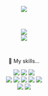 <p align="center">
<img src="https://capsule-render.vercel.app/api?type=cylinder&color=auto&height=180&section=header&text=Hi%20there%20👋-nl-I'm%20studying%20Python,%20PyTorch-nl-and%20Deep%20learning&fontSize=40&fontAlignY=30"/>
</p>
<br/>

<p align="center">
<img src="https://github-readme-stats.vercel.app/api/top-langs/?username=JHN-noob"/>
<br>
<img src="https://github-readme-stats.vercel.app/api?username=JHN-noob"/>
</p>
<br/>

<p align="center">
🌱 My skills...
</p>

<p align="center">
<img src="https://img.shields.io/badge/GitHub-100000?style=for-the-badge&logo=github&logoColor=white"/>
<img src="https://img.shields.io/badge/Kaggle-20BEFF?style=for-the-badge&logo=Kaggle&logoColor=white"/>
<img src="https://img.shields.io/badge/Windows-0078D6?style=for-the-badge&logo=windows&logoColor=white"/>
<br>
<img src="https://img.shields.io/badge/Python-14354C?style=for-the-badge&logo=python&logoColor=white"/>
<img src="https://img.shields.io/badge/PyTorch-F15B2A?style=for-the-badge&logo=pytorch&logoColor=white"/>
<img src="https://img.shields.io/badge/ML-3361CC?style=for-the-badge"/>
<img src="https://img.shields.io/badge/DL-7B00FF?style=for-the-badge"/>
<img src="https://img.shields.io/badge/MySQL-00000F?style=for-the-badge&logo=mysql&logoColor=white"/>
<br>
<img src="https://img.shields.io/badge/VSCode-0078D4?style=for-the-badge&logo=visual%20studio%20code&logoColor=white"/>
<img src="https://img.shields.io/badge/Jupyter_Notebook-FF3621?style=for-the-badge&logo=jupyter&20notebook&logoColor=white"/>
</p>
